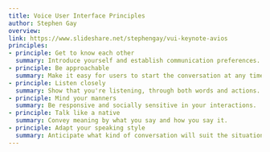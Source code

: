 ```yaml
---
title: Voice User Interface Principles
author: Stephen Gay
overview:
link: https://www.slideshare.net/stephengay/vui-keynote-avios
principles:
- principle: Get to know each other
  summary: Introduce yourself and establish communication preferences.
- principle: Be approachable
  summary: Make it easy for users to start the conversation at any time.
- principle: Listen closely
  summary: Show that you're listening, through both words and actions.
- principle: Mind your manners
  summary: Be responsive and socially sensitive in your interactions.
- principle: Talk like a native
  summary: Convey meaning by what you say and how you say it.
- principle: Adapt your speaking style
  summary: Anticipate what kind of conversation will suit the situation.
---
```

